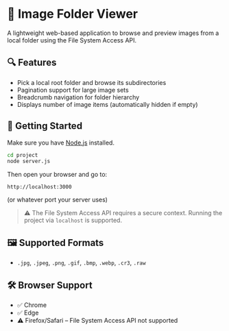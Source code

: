 # 📁 Image Folder Viewer

A lightweight web-based application to browse and preview images from a local folder using the File System Access API.

## 🔍 Features

- Pick a local root folder and browse its subdirectories
- Pagination support for large image sets
- Breadcrumb navigation for folder hierarchy
- Displays number of image items (automatically hidden if empty)

## 🚀 Getting Started

Make sure you have [Node.js](https://nodejs.org/) installed.

```bash
cd project
node server.js
```

Then open your browser and go to:

```
http://localhost:3000
```

(or whatever port your server uses)

> ⚠️ The File System Access API requires a secure context. Running the project via `localhost` is supported.

## 🖼 Supported Formats

- `.jpg`, `.jpeg`, `.png`, `.gif`, `.bmp`, `.webp`, `.cr3`, `.raw`

## 🛠 Browser Support

- ✅ Chrome
- ✅ Edge
- ⚠️ Firefox/Safari – File System Access API not supported

